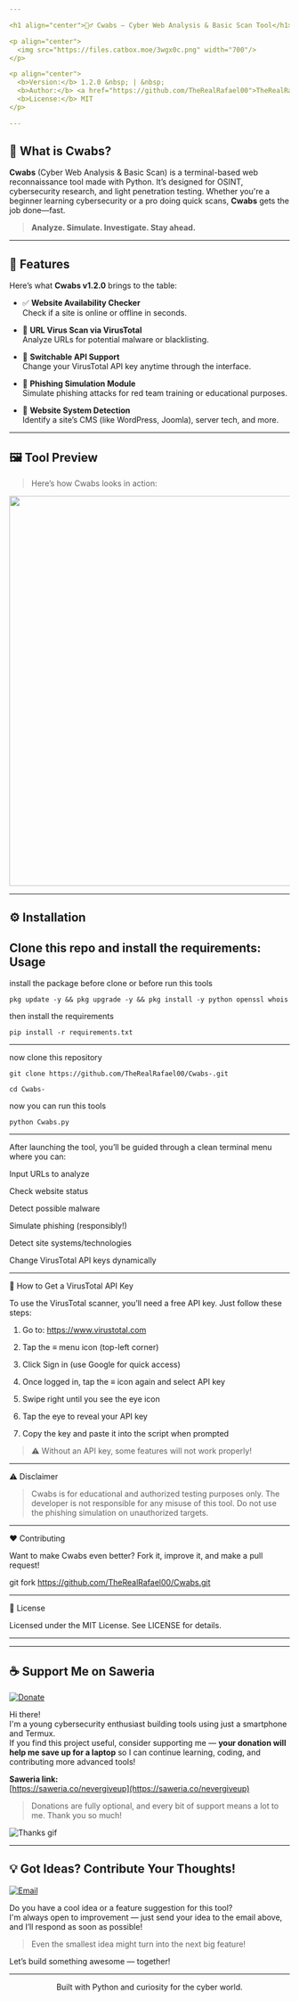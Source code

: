 ```yaml
---

<h1 align="center">🕵️‍♂️ Cwabs – Cyber Web Analysis & Basic Scan Tool</h1>

<p align="center">
  <img src="https://files.catbox.moe/3wgx0c.png" width="700"/>
</p>

<p align="center">
  <b>Version:</b> 1.2.0 &nbsp; | &nbsp;
  <b>Author:</b> <a href="https://github.com/TheRealRafael00">TheRealRafael00</a> &nbsp; | &nbsp;
  <b>License:</b> MIT
</p>

---
```


## 🚀 What is Cwabs?

**Cwabs** (Cyber Web Analysis & Basic Scan) is a terminal-based web reconnaissance tool made with Python. It’s designed for OSINT, cybersecurity research, and light penetration testing. Whether you're a beginner learning cybersecurity or a pro doing quick scans, **Cwabs** gets the job done—fast.

> **Analyze. Simulate. Investigate. Stay ahead.**

---

## 🧠 Features

Here’s what **Cwabs v1.2.0** brings to the table:

- ✅ **Website Availability Checker**  
  Check if a site is online or offline in seconds.

- 🦠 **URL Virus Scan via VirusTotal**  
  Analyze URLs for potential malware or blacklisting.

- 🔁 **Switchable API Support**  
  Change your VirusTotal API key anytime through the interface.

- 🎣 **Phishing Simulation Module**  
  Simulate phishing attacks for red team training or educational purposes.

- 🧩 **Website System Detection**  
  Identify a site’s CMS (like WordPress, Joomla), server tech, and more.

---

## 🖼️ Tool Preview

> Here’s how Cwabs looks in action:

<p align="center">
  <img src="https://files.catbox.moe/evoniz.jpg" width="700"/>
</p>

---

## ⚙️ Installation

Clone this repo and install the requirements:
Usage
----

install the package before clone or before run this tools

    pkg update -y && pkg upgrade -y && pkg install -y python openssl whois

then install the requirements

    pip install -r requirements.txt

---

now clone this repository

    git clone https://github.com/TheRealRafael00/Cwabs-.git

    cd Cwabs-

now you can run this tools

    python Cwabs.py

---


After launching the tool, you’ll be guided through a clean terminal menu where you can:

Input URLs to analyze

Check website status

Detect possible malware

Simulate phishing (responsibly!)

Detect site systems/technologies

Change VirusTotal API keys dynamically

---

🔑 How to Get a VirusTotal API Key

To use the VirusTotal scanner, you’ll need a free API key. Just follow these steps:

1. Go to: https://www.virustotal.com


2. Tap the ≡ menu icon (top-left corner)


3. Click Sign in (use Google for quick access)


4. Once logged in, tap the ≡ icon again and select API key


5. Swipe right until you see the eye icon


6. Tap the eye to reveal your API key


7. Copy the key and paste it into the script when prompted



> ⚠️ Without an API key, some features will not work properly!


---

⚠️ Disclaimer

> Cwabs is for educational and authorized testing purposes only.
The developer is not responsible for any misuse of this tool.
Do not use the phishing simulation on unauthorized targets.




---

❤️ Contributing

Want to make Cwabs even better? Fork it, improve it, and make a pull request!

git fork https://github.com/TheRealRafael00/Cwabs.git


---

📄 License

Licensed under the MIT License.
See LICENSE for details.

---

---

## ☕ Support Me on Saweria

[![Donate](https://img.shields.io/badge/Donate-Saweria-orange?style=for-the-badge&logo=buymeacoffee)](https://saweria.co/nevergiveup)

Hi there!  
I'm a young cybersecurity enthusiast building tools using just a smartphone and Termux.  
If you find this project useful, consider supporting me — **your donation will help me save up for a laptop** so I can continue learning, coding, and contributing more advanced tools!

**Saweria link:**  
[https://saweria.co/nevergiveup](https://saweria.co/nevergiveup)

> Donations are fully optional, and every bit of support means a lot to me. Thank you so much!

![Thanks gif](https://media.giphy.com/media/3o7abKhOpu0NwenH3O/giphy.gif)

---

## 💡 Got Ideas? Contribute Your Thoughts!

[![Email](https://img.shields.io/badge/Suggest%20Feature-privacyisdignity@gmail.com-blue?style=for-the-badge&logo=gmail)](mailto:privacyisdignity@gmail.com)

Do you have a cool idea or a feature suggestion for this tool?  
I'm always open to improvement — just send your idea to the email above, and I’ll respond as soon as possible!

> Even the smallest idea might turn into the next big feature!

Let’s build something awesome — together!

---

<p align="center">
  Built with Python and curiosity for the cyber world.
</p>
